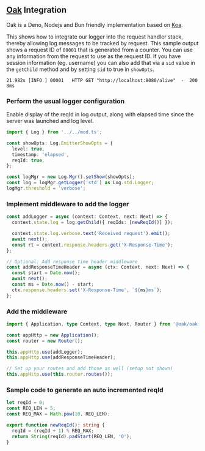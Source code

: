 ## [Oak](https://jsr.io/@oak/oak) Integration

Oak is a Deno, Nodejs and Bun friendly implementation based on [Koa](https://koajs.com/#application).

This shows how to integrate our logger into the request handler stack, thereby allowing log messages to be tracked by
request. This sample output shows a request ID of `00001` that is generated from a counter. You can use any information
from the request to use as the request ID. If you have session information (eg. username) you can also add that via a
`sid` value in the `getChild` method and by setting `sid` to true in `showOpts`.

```log
21.982s [INFO ] 00001   HTTP GET "http://localhost:8080/alive"  -  200 8ms
```

### Perform the usual logger configuration

Enable display of the reqId in log output, along with elapsed time since the server was launched and log level.

```typescript
import { Log } from '../../mod.ts';

const showOpts: Log.EmitterShowOpts = {
  level: true,
  timestamp: 'elapsed',
  reqId: true,
};

const logMgr = new Log.Mgr().setShow(showOpts);
const log = logMgr.getLogger('std') as Log.std.Logger;
logMgr.threshold = 'verbose';
```

### Implement middleware to add the logger

```typescript
const addLogger = async (context: Context, next: Next) => {
  context.state.log = log.getChild({ reqIds: [newReqId()] });

  context.state.log.verbose.text('Received request').emit();
  await next();
  const rt = context.response.headers.get('X-Response-Time');
};

// Optional: Add response time header middleware
const addResponseTimeHeader = async (ctx: Context, next: Next) => {
  const start = Date.now();
  await next();
  const ms = Date.now() - start;
  ctx.response.headers.set('X-Response-Time', `${ms}ms`);
};
```

### Add the middleware

```typescript
import { Application, type Context, type Next, Router } from '@oak/oak'; // Or directly from oak URL

const appHttp = new Application();
const router = new Router();

this.appHttp.use(addLogger);
this.appHttp.use(addResponseTimeHeader);

// Set up your routes and add those as well (setup not shown)
this.appHttp.use(this.router.routes());
```

### Sample code to generate an auto incremented reqId

```ts
let reqId = 0;
const REQ_LEN = 5;
const REQ_MAX = Math.pow(10, REQ_LEN);

export function newReqId(): string {
  reqId = (reqId + 1) % REQ_MAX;
  return String(reqId).padStart(REQ_LEN, '0');
}
```
